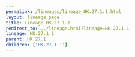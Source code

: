 ```yaml
---
permalink: /lineages/lineage_HK.27.1.1.html
layout: lineage_page
title: Lineage HK.27.1.1
redirect_to: ../lineage.html?lineage=HK.27.1.1
lineage: HK.27.1.1
parent: HK.27.1
children: ['HK.27.1.1']
---
```

